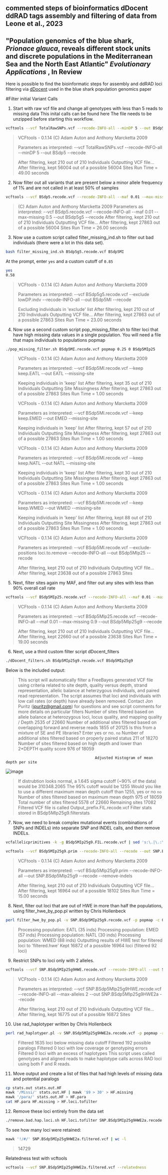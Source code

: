 
## commented steps of bioinformatics dDocent ddRAD tags assembly and filtering of data from Leone et al., 2023  

## "Population genomics of the blue shark, *Prionace glauca*, reveals different stock units and discrete populations in the Mediterranean Sea and the North East Atlantic" *Evolutionary Applications* , In Review

Here is possible to find the bioinformatic steps for assembly and ddRAD loci filtering via [dDocent](http://www.ddocent.com/) used in the blue shark population genomics paper

#Filter initial Variant Calls

1. Start with raw vcf file and change all genotypes with less than 5 reads to missing data
This inital calls can be found here
The file needs to be unzipped before starting this workflow.

```sh
vcftools --vcf TotalRawSNPs.vcf --recode-INFO-all --minDP 5 --out BSdp5 --recode
```
> VCFtools - 0.1.14
> (C) Adam Auton and Anthony Marcketta 2009
>
> Parameters as interpreted:
>        --vcf TotalRawSNPs.vcf
>        --recode-INFO-all
>        --minDP 5
>        --out BSdp5
>        --recode
>
> After filtering, kept 210 out of 210 Individuals
> Outputting VCF file...
> After filtering, kept 56004 out of a possible 56004 Sites
> Run Time = 49.00 seconds

2. Now filter out all variants that are present below a minor allele frequency of 1% and are not called in at least 50% of samples
```sh
vcftools --vcf BSdp5.recode.vcf --recode-INFO-all --maf 0.01 -–max-missing 0.5 --out BSdp5g5 –recode
```
> (C) Adam Auton and Anthony Marcketta 2009
> Parameters as interpreted:
>        --vcf BSdp5.recode.vcf
>        --recode-INFO-all
>        --maf 0.01
>        --max-missing 0.5
>        --out BSdp5g5
>        --recode
>After filtering, kept 210 out of 210 Individuals
>Outputting VCF file...
>After filtering, kept 27863 out of a possible 56004 Sites
>Run Time = 26.00 seconds

3. Now use a custom script called filter_missing_ind.sh to filter out bad individuals (there were a lot in this data set).
```sh
bash filter_missing_ind.sh BSdp5g5.recode.vcf BSdp5MI
```
At the prompt, enter `yes` and a custom cutoff of `0.85`
```sh
yes
0.58
```
> VCFtools - 0.1.14
> (C) Adam Auton and Anthony Marcketta 2009
>
> Parameters as interpreted:
>        --vcf BSdp5g5.recode.vcf
>        --exclude lowDP.indv
>        --recode-INFO-all
>        --out BSdp5MI
>        --recode
>
> Excluding individuals in 'exclude' list
> After filtering, kept 210 out of 210 Individuals
> Outputting VCF file...
> After filtering, kept 27863 out of a possible 27863 Sites
> Run Time = 23.00 seconds

4. Now use a second custom script pop_missing_filter.sh to filter loci that have high missing data values in a single population. You will need a file that maps individuals to populations popmap

```sh
./pop_missing_filter.sh BSdp5MI.recode.vcf popmap 0.25 0 BSdp5MIp25
```
> VCFtools - 0.1.14
> (C) Adam Auton and Anthony Marcketta 2009
>
> Parameters as interpreted:
>        --vcf BSdp5MI.recode.vcf
>        --keep keep.EATL
>        --out EATL
>        --missing-site
>
> Keeping individuals in 'keep' list
> After filtering, kept 35 out of 210 Individuals
> Outputting Site Missingness
> After filtering, kept 27863 out of a possible 27863 Sites
> Run Time = 1.00 seconds
>
> VCFtools - 0.1.14
> (C) Adam Auton and Anthony Marcketta 2009
>
> Parameters as interpreted:
>        --vcf BSdp5MI.recode.vcf
>        --keep keep.EMED
>        --out EMED
>        --missing-site
>
> Keeping individuals in 'keep' list
> After filtering, kept 57 out of 210 Individuals
> Outputting Site Missingness
> After filtering, kept 27863 out of a possible 27863 Sites
> Run Time = 1.00 seconds
>
> VCFtools - 0.1.14
> (C) Adam Auton and Anthony Marcketta 2009
>
> Parameters as interpreted:
>        --vcf BSdp5MI.recode.vcf
>        --keep keep.NATL
>        --out NATL
>        --missing-site
>
> Keeping individuals in 'keep' list
> After filtering, kept 30 out of 210 Individuals
> Outputting Site Missingness
> After filtering, kept 27863 out of a possible 27863 Sites
> Run Time = 1.00 seconds
>
> VCFtools - 0.1.14
> (C) Adam Auton and Anthony Marcketta 2009
>
> Parameters as interpreted:
>        --vcf BSdp5MI.recode.vcf
>        --keep keep.WMED
>        --out WMED
>        --missing-site
>
> Keeping individuals in 'keep' list
> After filtering, kept 88 out of 210 Individuals
> Outputting Site Missingness
> After filtering, kept 27863 out of a possible 27863 Sites
> Run Time = 1.00 seconds
>
> VCFtools - 0.1.14
> (C) Adam Auton and Anthony Marcketta 2009
>
> Parameters as interpreted:
>        --vcf BSdp5MI.recode.vcf
>        --exclude-positions loci.to.remove
>        --recode-INFO-all
>        --out BSdp5MIp25
>        --recode
>
> After filtering, kept 210 out of 210 Individuals
> Outputting VCF file...
> After filtering, kept 23638 out of a possible 27863 Sites

5. Next, filter sites again my MAF, and filter out any sites with less than 90% overall call rate
```sh
vcftools --vcf BSdp5MIp25.recode.vcf --recode-INFO-all --maf 0.01 --max-missing 0.9 --out BSdp5MIp25g9 --recode
```
> VCFtools - 0.1.14
> (C) Adam Auton and Anthony Marcketta 2009
>
> Parameters as interpreted:
>        --vcf BSdp5MIp25.recode.vcf
>        --recode-INFO-all
>        --maf 0.01
>        --max-missing 0.9
>        --out BSdp5MIp25g9
>        --recode
>
> After filtering, kept 210 out of 210 Individuals
> Outputting VCF file...
> After filtering, kept 22660 out of a possible 23638 Sites
> Run Time = 19.00 seconds

6. Next, use a third custom filter script dDocent_filters
```sh
./dDocent_filters.sh BSdp5MIp25g9.recode.vcf BSdp5MIp25g9
```
Below is the included output:
> This script will automatically filter a FreeBayes generated VCF file using criteria related to site depth, quality versus depth, strand representation, allelic balance at heterzygous individuals, and paired read representation.
> The script assumes that loci and individuals with low call rates (or depth) have already been removed.
> Contact Jon Puritz (jpuritz@gmail.com) for questions and see script comments for more details on particular filters
> Number of sites filtered based on allele balance at heterozygous loci, locus quality, and mapping quality / Depth
> 2535 of 22660
> Number of additional sites filtered based on overlapping forward and reverse reads
> 1855 of 20125
> Is this from a mixture of SE and PE libraries? Enter yes or no.
`no`
> Number of additional sites filtered based on properly paired status
> 211 of 18270
> Number of sites filtered based on high depth and lower than 2*DEPTH quality score
> 976 of 18059

                                            Adjusted Histogram of mean depth per site
  ![image](https://user-images.githubusercontent.com/51339439/224539627-187e3e94-5c80-412e-9153-edc5212733f0.png)

> If distrubtion looks normal, a 1.645 sigma cutoff (~90% of the data) would be 310348.2065
> The 95% cutoff would be 1255
> Would you like to use a different maximum mean depth cutoff than 1255, yes or no
`no`
> Number of sites filtered based on maximum mean depth
 > 975 of 18059
> Total number of sites filtered
> 5578 of 22660
> Remaining sites
> 17082
> Filtered VCF file is called Output_prefix.FIL.recode.vcf
> Filter stats stored in BSdp5MIp25g9.filterstats

7. Now, we need to break complex mutational events (combinations of SNPs and INDELs) into separate SNP and INDEL calls, and then remove INDELs.
```sh
vcfallelicprimitives -k -g BSdp5MIp25g9.FIL.recode.vcf | sed 's:\.|\.:\.\/\.:g' > BSdp5MIp25g9.prim
```
```sh
vcftools --vcf BSdp5MIp25g9.prim --recode-INFO-all --recode --out SNP.BSdp5MIp25g9 --remove-indels
```
> VCFtools - 0.1.14
> (C) Adam Auton and Anthony Marcketta 2009
>
> Parameters as interpreted:
>        --vcf BSdp5MIp25g9.prim
>        --recode-INFO-all
>        --out SNP.BSdp5MIp25g9
>        --recode
>        --remove-indels
>
> After filtering, kept 210 out of 210 Individuals
> Outputting VCF file...
> After filtering, kept 16964 out of a possible 18102 Sites
> Run Time = 15.00 seconds

8. Next, filter out loci that are out of HWE in more than half the populations, using filter_hwe_by_pop.pl written by Chris Hollenbeck
```sh
perl filter_hwe_by_pop.pl -v SNP.BSdp5MIp25g9.recode.vcf -p popmap -c 0.5 -o SNP.BSdp5MIp25g9HWE
```
> Processing population: EATL (35 inds)
> Processing population: EMED (57 inds)
> Processing population: NATL (30 inds)
> Processing population: WMED (88 inds)
> Outputting results of HWE test for filtered loci to 'filtered.hwe'
> Kept 16872 of a possible 16964 loci (filtered 92 loci)

9. Restrict SNPs to loci only with 2 alleles.
```sh
vcftools --vcf SNP.BSdp5MIp25g9HWE.recode.vcf --recode-INFO-all --out SNP.BSdp5MIp25g9HWE2a --recode --max-alleles 2
```
> VCFtools - 0.1.14
> (C) Adam Auton and Anthony Marcketta 2009
>
> Parameters as interpreted:
>        --vcf SNP.BSdp5MIp25g9HWE.recode.vcf
>        --recode-INFO-all
>        --max-alleles 2
>        --out SNP.BSdp5MIp25g9HWE2a
>        --recode
>
> After filtering, kept 210 out of 210 Individuals
> Outputting VCF file...
> After filtering, kept 16775 out of a possible 16872 Sites

10. Use rad_haplotyper written by Chris Hollenbeck
```sh
perl rad_haplotyper.pl -v SNP.BSdp5MIp25g9HWE2a.recode.vcf -p popmap -r reference.fasta -x 10 -mp 5
```
> Filtered 1635 loci below missing data cutoff
> Filtered 192 possible paralogs
> Filtered 0 loci with low coverage or genotyping errors
> Filtered 0 loci with an excess of haplotypes
> This script uses called genotypes and aligned reads to make haplotype calls across RAD loci using both F and R reads.
11. Move output and create a list of files that had high levels of missing data and potential paralogs
```sh
cp stats.out stats.out.HF
mawk '/Missi/' stats.out.HF | mawk '$9 > 30' > HF.missing
mawk '/para/' stats.out.HF > HF.para
cat HF.para HF.missing > HF.loci.tofilter
```
12. Remove these loci entirely from the data set
```sh
./remove.bad.hap.loci.sh HF.loci.tofilter SNP.BSdp5MIp25g9HWE2a.recode.vcf
```
To see how many loci were retained:
```sh
mawk '!/#/' SNP.BSdp5MIp25g9HWE2a.filtered.vcf | wc -l
```
> 14729

Relatedness test with vcftools
```sh
vcftools --vcf SNP.BSdp5MIp25g9HWE2a.filtered.vcf --relatedness
```
